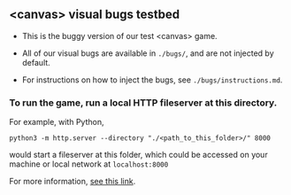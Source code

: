 ## \<canvas\> visual bugs testbed

- This is the buggy version of our test \<canvas\> game.

- All of our visual bugs are available in `./bugs/`, and are not injected by default.

- For instructions on how to inject the bugs, see `./bugs/instructions.md`.

### To run the game, run a local HTTP fileserver at this directory.

For example, with Python,

`python3 -m http.server --directory "./<path_to_this_folder>/" 8000`

would start a fileserver at this folder, which could be accessed on your machine or local network at `localhost:8000`

For more information, [see this link](https://developer.mozilla.org/en-US/docs/Learn/Common_questions/set_up_a_local_testing_server).
